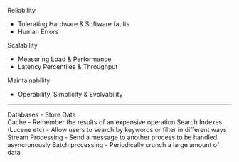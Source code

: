 Reliability
- Tolerating Hardware & Software faults
- Human Errors

Scalability
- Measuring Load & Performance
- Latency Percentiles & Throughput


Maintainability

- Operability, Simplicity & Evolvability

-------------------------------------------------------------------------------------------------------------------------------
Databases                     - Store Data  
Cache                         - Remember the results of an expensive operation
Search Indexes (Lucene etc)   - Allow users to search by keywords or filter in different ways
Stream Processing             - Send a message to another process to be handled asyncronously 
Batch processing              - Periodically crunch a large amount of data





